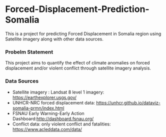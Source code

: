 # Forced-Displacement-Prediction-Somalia
This is a project for predicting Forced Displacement in Somalia region using Satellite imagery along with other data sources.


### Probelm Statement
This project aims to quantify the effect of climate anomalies on forced displacement and/or violent conflict through satellite imagery analysis.

### Data Sources

- Satellite imagery : Landsat 8 level 1 imagery: https://earthexplorer.usgs.gov/
- UNHCR-NRC forced displacement data: https://unhcr.github.io/dataviz-somalia-prmn/index.html
- FSNAU Early Warning-Early Action Dashboard:http://dashboard.fsnau.org/
- Conflict data: only violent conflict and fatalities: https://www.acleddata.com/data/
